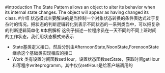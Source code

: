 #introduction
The State Pattern allows an object to alter its behavior when its internal state changes. The object will appear as having changed its class.
#介绍
状态模式主要解决的是当控制一个对象状态转换的条件表达式过于复杂时的情况。把状态的判断逻辑转化到表示不同状态的一系列类当中，可以把复杂的判断逻辑简单化
#本例解析
这例子描述一位程序员在一天不同的不同上班时间的工作状态，我们用状态模式来表示
* State基类定义接口，然后分别由AfternoonState,NoonState,ForenoonState继承这个基础类实现相应的接口
* Work 类有设置时间函数setHour，设置状态函数setState，获取时间getHour和写程序writeprogramm。其中仅仅setHour是给客户端调用的

